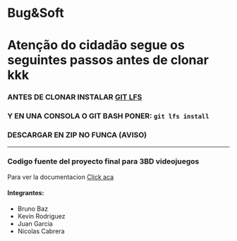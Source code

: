 # Bug&Soft

# Atenção do cidadão segue os seguintes passos antes de clonar kkk
### ANTES DE CLONAR INSTALAR [GIT LFS](https://github.com/git-lfs/git-lfs/releases/download/v2.13.3/git-lfs-windows-v2.13.3.exe)
### Y EN UNA CONSOLA O GIT BASH PONER: ```git lfs install```
### DESCARGAR EN ZIP NO FUNCA (AVISO)
---

### Codigo fuente del proyecto final para 3BD videojuegos

Para ver la documentacion [Click aca](https://bugnsoft.github.io/)

#### Integrantes:
- Bruno Baz
- Kevin Rodriguez
- Juan Garcia
- Nicolas Cabrera
